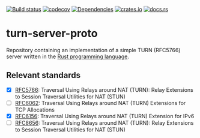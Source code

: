 [![Build status](https://github.com/ystreet/turn-proto/actions/workflows/rust.yml/badge.svg?branch=main)](https://github.com/ystreet/turn-proto/actions)
[![codecov](https://codecov.io/gh/ystreet/turn-proto/branch/main/graph/badge.svg)](https://codecov.io/gh/ystreet/turn-proto)
[![Dependencies](https://deps.rs/repo/github/ystreet/turn-proto/status.svg)](https://deps.rs/repo/github/ystreet/turn-proto)
[![crates.io](https://img.shields.io/crates/v/turn-server-types.svg)](https://crates.io/crates/turn-server-proto)
[![docs.rs](https://docs.rs/turn-server-proto/badge.svg)](https://docs.rs/turn-server-proto)

# turn-server-proto

Repository containing an implementation of a simple TURN (RFC5766) server
written in the [Rust programming language](https://www.rust-lang.org/).

## Relevant standards

 - [x] [RFC5766](https://tools.ietf.org/html/rfc5766):
   Traversal Using Relays around NAT (TURN): Relay Extensions to Session
   Traversal Utilities for NAT (STUN)
 - [ ] [RFC6062](https://tools.ietf.org/html/rfc6062):
   Traversal Using Relays around NAT (TURN) Extensions for TCP Allocations
 - [x] [RFC6156](https://tools.ietf.org/html/rfc6156):
   Traversal Using Relays around NAT (TURN) Extension for IPv6
 - [ ] [RFC8656](https://tools.ietf.org/html/rfc8656):
   Traversal Using Relays around NAT (TURN): Relay Extensions to Session
   Traversal Utilities for NAT (STUN)
